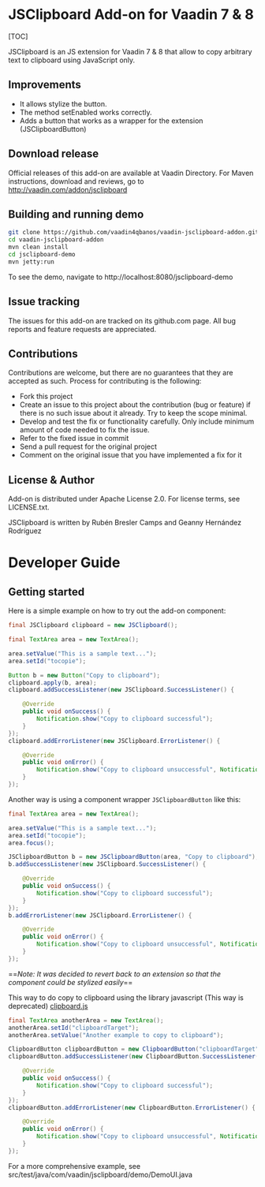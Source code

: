# JSClipboard Add-on for Vaadin 7 & 8


[TOC]



JSClipboard is an JS extension for Vaadin 7 & 8 that allow to copy arbitrary text to clipboard using JavaScript only.

## Improvements
- It allows stylize the button.
- The method setEnabled works correctly.
- Adds a button that works as a wrapper for the extension (JSClipboardButton)


## Download release

Official releases of this add-on are available at Vaadin Directory. For Maven instructions, download and reviews, go to http://vaadin.com/addon/jsclipboard

## Building and running demo

``` bash
git clone https://github.com/vaadin4qbanos/vaadin-jsclipboard-addon.git
cd vaadin-jsclipboard-addon
mvn clean install
cd jsclipboard-demo
mvn jetty:run
```

To see the demo, navigate to http://localhost:8080/jsclipboard-demo

## Issue tracking

The issues for this add-on are tracked on its github.com page. All bug reports and feature requests are appreciated.

## Contributions

Contributions are welcome, but there are no guarantees that they are accepted as such. Process for contributing is the following:
- Fork this project
- Create an issue to this project about the contribution (bug or feature) if there is no such issue about it already. Try to keep the scope minimal.
- Develop and test the fix or functionality carefully. Only include minimum amount of code needed to fix the issue.
- Refer to the fixed issue in commit
- Send a pull request for the original project
- Comment on the original issue that you have implemented a fix for it

## License & Author

Add-on is distributed under Apache License 2.0. For license terms, see LICENSE.txt.

JSClipboard is written by Rubén Bresler Camps and Geanny Hernández Rodríguez

# Developer Guide

## Getting started

Here is a simple example on how to try out the add-on component:

```java
final JSClipboard clipboard = new JSClipboard();

final TextArea area = new TextArea();

area.setValue("This is a sample text...");
area.setId("tocopie");

Button b = new Button("Copy to clipboard");
clipboard.apply(b, area);
clipboard.addSuccessListener(new JSClipboard.SuccessListener() {

    @Override
    public void onSuccess() {
        Notification.show("Copy to clipboard successful");
    }
});
clipboard.addErrorListener(new JSClipboard.ErrorListener() {

    @Override
    public void onError() {
        Notification.show("Copy to clipboard unsuccessful", Notification.Type.ERROR_MESSAGE);
    }
});
```

Another way is using a component wrapper `JSClipboardButton` like this:

```java
final TextArea area = new TextArea();

area.setValue("This is a sample text...");
area.setId("tocopie");
area.focus();

JSClipboardButton b = new JSClipboardButton(area, "Copy to clipboard");
b.addSuccessListener(new JSClipboard.SuccessListener() {

    @Override
    public void onSuccess() {
        Notification.show("Copy to clipboard successful");
    }
});
b.addErrorListener(new JSClipboard.ErrorListener() {

    @Override
    public void onError() {
        Notification.show("Copy to clipboard unsuccessful", Notification.Type.ERROR_MESSAGE);
    }
});

```

==*Note: It was decided to revert back to an extension so that the component could be stylized easily*==

This way to do copy to clipboard using the library javascript (This way is deprecated) [clipboard.js](https://clipboardjs.com/)
```java
final TextArea anotherArea = new TextArea();
anotherArea.setId("clipboardTarget");
anotherArea.setValue("Another example to copy to clipboard");

ClipboardButton clipboardButton = new ClipboardButton("clipboardTarget");
clipboardButton.addSuccessListener(new ClipboardButton.SuccessListener() {

    @Override
    public void onSuccess() {
        Notification.show("Copy to clipboard successful");
    }
});
clipboardButton.addErrorListener(new ClipboardButton.ErrorListener() {

    @Override
    public void onError() {
        Notification.show("Copy to clipboard unsuccessful", Notification.Type.ERROR_MESSAGE);
    }
});
```
For a more comprehensive example, see src/test/java/com/vaadin/jsclipboard/demo/DemoUI.java


